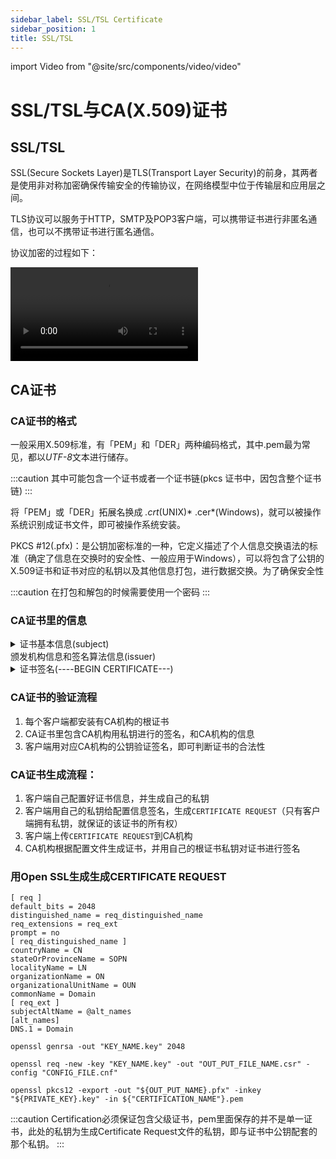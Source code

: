 ```yaml
---
sidebar_label: SSL/TSL Certificate
sidebar_position: 1
title: SSL/TSL
---
```


import Video from "@site/src/components/video/video"

# SSL/TSL与CA(X.509)证书

## SSL/TSL

SSL(Secure Sockets Layer)是TLS(Transport Layer Security)的前身，其两者是使用非对称加密确保传输安全的传输协议，在网络模型中位于传输层和应用层之间。

TLS协议可以服务于HTTP，SMTP及POP3客户端，可以携带证书进行非匿名通信，也可以不携带证书进行匿名通信。

协议加密的过程如下：

<Video 
  src="https://f.video.weibocdn.com/o0/M3dYGuVXlx07UMSOhUiQ01041200607s0E010.mp4?label=mp4_1080p&template=1920x1080.25.0&media_id=4751376396517406&tp=8x8A3El:YTkl0eM8&us=0&ori=1&bf=4&ot=h&lp=00002njT6N&ps=mZ6WB&uid=3VOy30&ab=3915-g1,6377-g0,1192-g0,1191-g0,1046-g2,1258-g0,3601-g19&Expires=1648312076&ssig=8vt3tHYNFa&KID=unistore,video"
  bg="http://wx2.sinaimg.cn/orj480/d6bccae2ly1h0nl6mkzs9j21hc0u041j.jpg"
/>

## CA证书

### CA证书的格式

一般采用X.509标准，有「PEM」和「DER」两种编码格式，其中.pem最为常见，都以*UTF-8*文本进行储存。

:::caution
其中可能包含一个证书或者一个证书链(pkcs 证书中，因包含整个证书链)
:::

将「PEM」或「DER」拓展名换成 *.crt*(UNIX)* .cer*(Windows)，就可以被操作系统识别成证书文件，即可被操作系统安装。

PKCS #12(.pfx)：是公钥加密标准的一种，它定义描述了个人信息交换语法的标准（确定了信息在交换时的安全性、一般应用于Windows），可以将包含了公钥的X.509证书和证书对应的私钥以及其他信息打包，进行数据交换。为了确保安全性

:::caution
在打包和解包的时候需要使用一个密码
:::

### CA证书里的信息

<details>
  <summary>证书基本信息(subject)</summary>
  <ul>
    <li>域名CN</li>
    <li>机构或个人O</li>
    <li>国家C</li>
    <li>省市或区S</li>
    <li>城市L</li>
  </ul>
</details>
<div className="alert--info alert i-details">
  颁发机构信息和签名算法信息(issuer)
</div>
<details>
  <summary>证书签名(----BEGIN CERTIFICATE---)</summary>
  <div>用CA私钥签名后的证书所有者公钥</div>
</details>

### CA证书的验证流程

1. 每个客户端都安装有CA机构的根证书
2. CA证书里包含CA机构用私钥进行的签名，和CA机构的信息
3. 客户端用对应CA机构的公钥验证签名，即可判断证书的合法性

### CA证书生成流程：

1. 客户端自己配置好证书信息，并生成自己的私钥
2. 客户端用自己的私钥给配置信息签名，生成`CERTIFICATE REQUEST`（只有客户端拥有私钥，就保证的该证书的所有权）
3. 客户端上传`CERTIFICATE REQUEST`到CA机构
4. CA机构根据配置文件生成证书，并用自己的根证书私钥对证书进行签名

### 用Open SSL生成生成CERTIFICATE REQUEST

```shell title="Config File"
[ req ]
default_bits = 2048
distinguished_name = req_distinguished_name
req_extensions = req_ext
prompt = no
[ req_distinguished_name ]
countryName = CN
stateOrProvinceName = SOPN
localityName = LN
organizationName = ON
organizationalUnitName = OUN
commonName = Domain
[ req_ext ]
subjectAltName = @alt_names
[alt_names]
DNS.1 = Domain

```

```shell title="Generation RSA Private Key"
openssl genrsa -out "KEY_NAME.key" 2048
```

```shell title="Generation New CERTIFICATE REQUEST"
openssl req -new -key "KEY_NAME.key" -out "OUT_PUT_FILE_NAME.csr" -config "CONFIG_FILE.cnf"
```

```shell title="Convert .pem or .cer to #PK12"
openssl pkcs12 -export -out "${OUT_PUT_NAME}.pfx" -inkey "${PRIVATE_KEY}.key" -in ${"CERTIFICATION_NAME"}.pem
```
:::caution
Certification必须保证包含父级证书，pem里面保存的并不是单一证书，此处的私钥为生成Certificate Request文件的私钥，即与证书中公钥配套的那个私钥。
:::